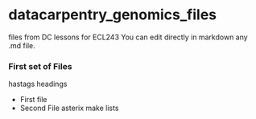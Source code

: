 # datacarpentry_genomics_files
files from DC lessons for ECL243
You can edit directly in markdown any .md file.
### First set of Files 
hastags headings
* First file
* Second File
asterix make lists
